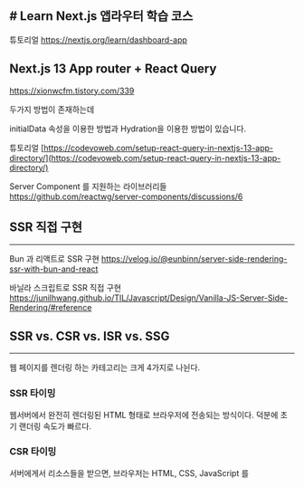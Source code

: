 
## # Learn Next.js 앱라우터 학습 코스

튜토리얼
https://nextjs.org/learn/dashboard-app






## Next.js 13 App router + React Query

https://xionwcfm.tistory.com/339

두가지 방법이 존재하는데

initialData 속성을 이용한 방법과
Hydration을 이용한 방법이 있습니다.

튜토리얼
[https://codevoweb.com/setup-react-query-in-nextjs-13-app-directory/](https://codevoweb.com/setup-react-query-in-nextjs-13-app-directory/)





Server Component 를 지원하는 라이브러리들
https://github.com/reactwg/server-components/discussions/6




## SSR 직접 구현
-----


Bun 과 리액트로 SSR 구현
https://velog.io/@eunbinn/server-side-rendering-ssr-with-bun-and-react

바닐라 스크립트로 SSR 직접 구현
https://junilhwang.github.io/TIL/Javascript/Design/Vanilla-JS-Server-Side-Rendering/#reference




## SSR vs. CSR vs. ISR vs. SSG
----
웹 페이지를 렌더링 하는 카테고리는 크게 4가지로 나뉜다. 

### SSR 타이밍
웹서버에서 완전히 렌더링된 HTML 형태로 브라우저에 전송되는 방식이다. 덕분에 초기 랜더링 속도가 빠르다.

### CSR 타이밍
서버에게서 리소스들을 받으면, 브라우저는 HTML, CSS, JavaScript 를 